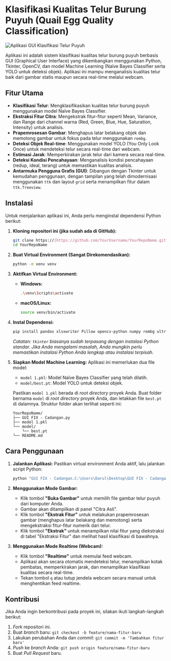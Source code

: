 # Klasifikasi Kualitas Telur Burung Puyuh (Quail Egg Quality Classification)

![Aplikasi GUI Klasifikasi Telur Puyuh](https://via.placeholder.com/600x400.png?text=Tangkapan+Layar+Aplikasi+Anda)

Aplikasi ini adalah sistem klasifikasi kualitas telur burung puyuh berbasis GUI (Graphical User Interface) yang dikembangkan menggunakan Python, Tkinter, OpenCV, dan model Machine Learning (Naïve Bayes Classifier serta YOLO untuk deteksi objek). Aplikasi ini mampu menganalisis kualitas telur baik dari gambar statis maupun secara real-time melalui webcam.

## Fitur Utama

* **Klasifikasi Telur**: Mengklasifikasikan kualitas telur burung puyuh menggunakan model Naïve Bayes Classifier.
* **Ekstraksi Fitur Citra**: Mengekstrak fitur-fitur seperti Mean, Variance, dan Range dari channel warna (Red, Green, Blue, Hue, Saturation, Intensity) untuk analisis.
* **Prapemrosesan Gambar**: Menghapus latar belakang objek dan memotong gambar untuk fokus pada telur menggunakan `rembg`.
* **Deteksi Objek Real-time**: Menggunakan model YOLO (You Only Look Once) untuk mendeteksi telur secara real-time dari webcam.
* **Estimasi Jarak**: Memperkirakan jarak telur dari kamera secara real-time.
* **Deteksi Kondisi Pencahayaan**: Menganalisis kondisi pencahayaan (redup, ideal, terang) untuk memastikan kualitas analisis.
* **Antarmuka Pengguna Grafis (GUI)**: Dibangun dengan Tkinter untuk kemudahan penggunaan, dengan tampilan yang telah dimodernisasi menggunakan `ttk` dan layout `grid` serta menampilkan fitur dalam `ttk.Treeview`.

## Instalasi

Untuk menjalankan aplikasi ini, Anda perlu menginstal dependensi Python berikut:

1.  **Kloning repositori ini (jika sudah ada di GitHub):**
    ```bash
    git clone https://[https://github.com/YourUsername/YourRepoName.git](https://github.com/YourUsername/YourRepoName.git)
    cd YourRepoName
    ```
2.  **Buat Virtual Environment (Sangat Direkomendasikan):**
    ```bash
    python -m venv venv
    ```

3.  **Aktifkan Virtual Environment:**
    * **Windows:**
        ```bash
        .\venv\Scripts\activate
        ```
    * **macOS/Linux:**
        ```bash
        source venv/bin/activate
        ```

4.  **Instal Dependensi:**
    ```bash
    pip install pandas xlsxwriter Pillow opencv-python numpy rembg ultralytics
    ```
    *Catatan: `tkinter` biasanya sudah terpasang dengan instalasi Python standar. Jika Anda mengalami masalah, Anda mungkin perlu memastikan instalasi Python Anda lengkap atau instalasi terpisah.*

5.  **Siapkan Model Machine Learning:**
    Aplikasi ini memerlukan dua file model:
    * `model 1.pkl`: Model Naïve Bayes Classifier yang telah dilatih.
    * `model/best.pt`: Model YOLO untuk deteksi objek.

    Pastikan `model 1.pkl` berada di *root directory* proyek Anda. Buat folder bernama `model` di *root directory* proyek Anda, dan letakkan file `best.pt` di dalamnya. Struktur folder akan terlihat seperti ini:

    ```
    YourRepoName/
    ├── GUI FIX - Cadangan.py
    ├── model 1.pkl
    └── model/
        └── best.pt
    └── README.md
    ```

## Cara Penggunaan

1.  **Jalankan Aplikasi:**
    Pastikan virtual environment Anda aktif, lalu jalankan script Python:
    ```bash
    python "GUI FIX - Cadangan.C:\Users\Darul\Desktop\GUI FIX - Cadangan.py"
    ```

2.  **Menggunakan Mode Gambar:**
    * Klik tombol **"Buka Gambar"** untuk memilih file gambar telur puyuh dari komputer Anda.
    * Gambar akan ditampilkan di panel "Citra Asli".
    * Klik tombol **"Ekstrak Fitur"** untuk melakukan prapemrosesan gambar (menghapus latar belakang dan memotong) serta mengekstraksi fitur-fitur numerik dari telur.
    * Klik tombol **"Ekstrak"** untuk menampilkan nilai fitur yang diekstraksi di tabel "Ekstraksi Fitur" dan melihat hasil klasifikasi di bawahnya.

3.  **Menggunakan Mode Realtime (Webcam):**
    * Klik tombol **"Realtime"** untuk memulai feed webcam.
    * Aplikasi akan secara otomatis mendeteksi telur, menampilkan kotak pembatas, memperkirakan jarak, dan menampilkan klasifikasi kualitas secara real-time.
    * Tekan tombol `q` atau tutup jendela webcam secara manual untuk menghentikan feed realtime.

## Kontribusi

Jika Anda ingin berkontribusi pada proyek ini, silakan ikuti langkah-langkah berikut:

1.  *Fork* repositori ini.
2.  Buat *branch* baru: `git checkout -b feature/nama-fitur-baru`
3.  Lakukan perubahan Anda dan *commit*: `git commit -m 'Tambahkan fitur baru'`
4.  *Push* ke *branch* Anda: `git push origin feature/nama-fitur-baru`
5.  Buat *Pull Request* baru.
